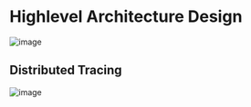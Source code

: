 # Highlevel Architecture Design

![image](https://user-images.githubusercontent.com/3886381/172467340-4fb5da94-cc11-4ec6-ab5c-596d44fe21e0.png)

## Distributed Tracing 

![image](https://user-images.githubusercontent.com/3886381/172703604-c2aa88dc-580d-4b4f-a9ab-4f8374364375.png)
